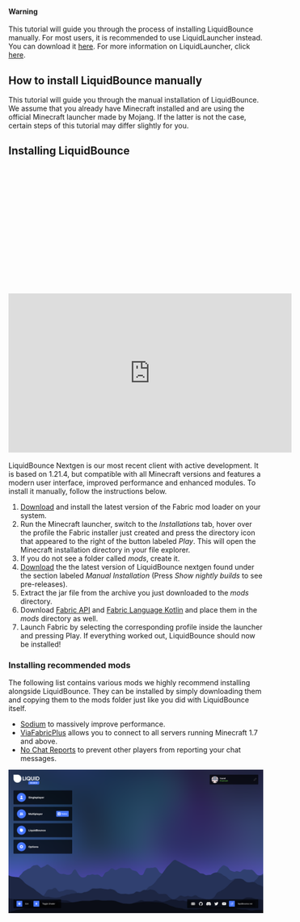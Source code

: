 <div class="note js-note">
	<span class="note-close js-close">
		<i class="fa fa-times"></i>
	</span>
	<h4 class="note-title"> Warning </h4>
	<p class="note-description">This tutorial will guide you through the process of installing LiquidBounce manually. For most users, it is recommended to use LiquidLauncher instead. You can download it <a href="/download">here</a>. For more information on LiquidLauncher, click <a href="/docs/Tutorials/LiquidLauncher">here</a>.</p>
</div>


## How to install LiquidBounce manually

This tutorial will guide you through the manual installation of LiquidBounce. We assume that you already have Minecraft installed and are using the official Minecraft launcher made by Mojang. If the latter is not the case, certain steps of this tutorial may differ slightly for you. 

## Installing LiquidBounce

<div class="fluid-width-video-wrapper" style="padding-top: 50%;">
    <iframe width="560" height="315" src="https://www.youtube.com/embed/i_r1i4m-NZc?si=eQlG3oC_3d1Vbp25" title="YouTube video player" frameborder="0" allow="accelerometer; autoplay; clipboard-write; encrypted-media; gyroscope; picture-in-picture; web-share" referrerpolicy="strict-origin-when-cross-origin" allowfullscreen></iframe>
</div>

LiquidBounce Nextgen is our most recent client with active development. It is based on 1.21.4, but compatible with all Minecraft versions and features a modern user interface, improved performance and enhanced modules. To install it manually, follow the instructions below.

1. [Download](https://fabricmc.net/use/installer/) and install the latest version of the Fabric mod loader on your system.
2. Run the Minecraft launcher, switch to the *Installations* tab, hover over the profile the Fabric installer just created and press the directory icon that appeared to the right of the button labeled *Play*. This will open the Minecraft installation directory in your file explorer.
3. If you do not see a folder called *mods*, create it.
4. [Download](/download) the the latest version of LiquidBounce nextgen found under the section labeled *Manual Installation* (Press *Show nightly builds* to see pre-releases).
5. Extract the jar file from the archive you just downloaded to the *mods* directory.
6. Download [Fabric API](https://modrinth.com/mod/fabric-api/) and [Fabric Language Kotlin](https://modrinth.com/mod/fabric-language-kotlin) and place them in the *mods* directory as well.
7. Launch Fabric by selecting the corresponding profile inside the launcher and pressing Play. If everything worked out, LiquidBounce should now be installed!

### Installing recommended mods

The following list contains various mods we highly recommend installing alongside LiquidBounce. They can be installed by simply downloading them and copying them to the mods folder just like you did with LiquidBounce itself.

- [Sodium](https://modrinth.com/mod/sodium) to massively improve performance.
- [ViaFabricPlus](https://modrinth.com/mod/viafabricplus) allows you to connect to all servers running Minecraft 1.7 and above.
- [No Chat Reports](https://modrinth.com/mod/no-chat-reports/versions) to prevent other players from reporting your chat messages.

![nextgen](/images/main-menu.png)
